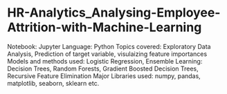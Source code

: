 # HR-Analytics_Analysing-Employee-Attrition-with-Machine-Learning
Notebook: Jupyter
Language: Python
Topics covered: Exploratory Data Analysis, Prediction of target variable, visulaizing feature importances
Models and methods used: Logistic Regression, Ensemble Learning: Decision Trees, Random Forests, Gradient Boosted Decision Trees, Recursive Feature Elimination
Major Libraries used: numpy, pandas, matplotlib, seaborn, sklearn etc.
